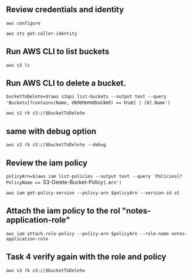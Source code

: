 ## Review credentials and identity
`aws configure`

`aws sts get-caller-identity`

## Run AWS CLI to list buckets
`aws s3 ls`

## Run AWS CLI to delete a bucket.
`bucketToDelete=$(aws s3api list-buckets --output text --query 'Buckets[?contains(Name, `deletemebucket`) == `true`] | [0].Name')`

`aws s3 rb s3://$bucketToDelete`

## same with debug option
`aws s3 rb s3://$bucketToDelete --debug`

## Review the iam policy
`policyArn=$(aws iam list-policies --output text --query 'Policies[?PolicyName == `S3-Delete-Bucket-Policy`].Arn')`

`aws iam get-policy-version --policy-arn $policyArn --version-id v1`

## Attach the iam policy to the rol "notes-application-role"
`aws iam attach-role-policy --policy-arn $policyArn --role-name notes-application-role`

## Task 4 verify again with the role and policy
`aws s3 rb s3://$bucketToDelete`